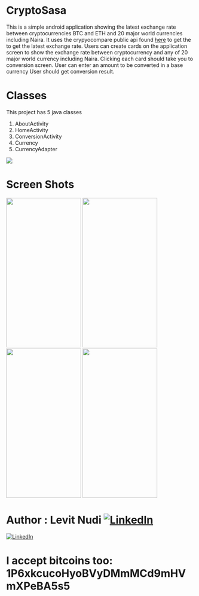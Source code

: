 # CryptoSasa

This is a simple android application showing the latest exchange rate between cryptocurrencies BTC and ETH and 20 major world currencies including Naira.
It uses the crypyocompare public api found [here](https://www.cryptocompare.com/) to get the to get the latest exchange rate. 
Users can create cards on the application screen to show the exchange rate between cryptocurrency and any of 20 major world 
currency including Naira. Clicking each card should take you to conversion screen. User can enter an amount to be converted in a base currency
User should get conversion result.

# Classes
This project has 5 java classes
1. AboutActivity
2. HomeActivity
3. ConversionActivity
4. Currency
5. CurrencyAdapter 

[<img src="http://style.anu.edu.au/_anu/images/icons/icon-google-play-small.png">](https://play.google.com/store/apps/details?id=com.cryptosasa)


# Screen Shots

<img src="screen_shots/Screenshot_20171021-133505.png" width="200" height="400"/>

<img src="screen_shots/Screenshot_20171021-133554.png" width="200" height="400"/>

<img src="screen_shots/Screenshot_20171021-133425.png" width="200" height="400"/>

<img src="screen_shots/Screenshot_20171021-133446.png" width="200" height="400"/>


# Author : Levit Nudi [![LinkedIn](http://www.fftimes.com/sites/all/modules/socialmedia/icons/levelten/glossy/32x32/linkedin.png)](https://www.linkedin.com/in/levitnudi/)

[![LinkedIn](https://www.newsforpublic.com/wp-content/uploads/2015/08/buy-me-a-coffee.png)](https://levitnudi7.wixsite.com/legacy)
# I accept bitcoins too: 1P6xkcucoHyoBVyDMmMCd9mHVmXPeBA5s5
